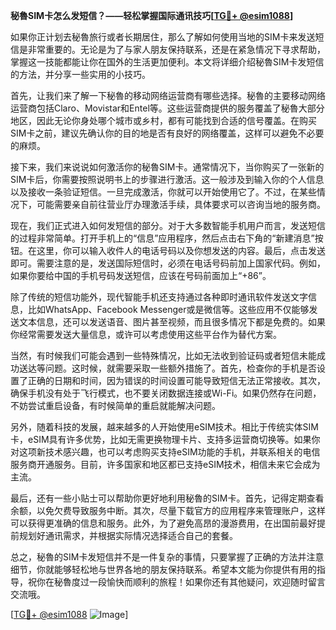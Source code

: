 **秘魯SIM卡怎么发短信？——轻松掌握国际通讯技巧[[TG💪+ @esim1088](https://t.me/s/esim1088)]**

如果你正计划去秘魯旅行或者长期居住，那么了解如何使用当地的SIM卡来发送短信是非常重要的。无论是为了与家人朋友保持联系，还是在紧急情况下寻求帮助，掌握这一技能都能让你在国外的生活更加便利。本文将详细介绍秘魯SIM卡发短信的方法，并分享一些实用的小技巧。

首先，让我们来了解一下秘魯的移动网络运营商有哪些选择。秘魯的主要移动网络运营商包括Claro、Movistar和Entel等。这些运营商提供的服务覆盖了秘魯大部分地区，因此无论你身处哪个城市或乡村，都有可能找到合适的信号覆盖。在购买SIM卡之前，建议先确认你的目的地是否有良好的网络覆盖，这样可以避免不必要的麻烦。

接下来，我们来说说如何激活你的秘魯SIM卡。通常情况下，当你购买了一张新的SIM卡后，你需要按照说明书上的步骤进行激活。这一般涉及到输入你的个人信息以及接收一条验证短信。一旦完成激活，你就可以开始使用它了。不过，在某些情况下，可能需要亲自前往营业厅办理激活手续，具体要求可以咨询当地的服务商。

现在，我们正式进入如何发短信的部分。对于大多数智能手机用户而言，发送短信的过程非常简单。打开手机上的“信息”应用程序，然后点击右下角的“新建消息”按钮。在这里，你可以输入收件人的电话号码以及你想发送的内容。最后，点击发送即可。需要注意的是，发送国际短信时，必须在电话号码前加上国家代码。例如，如果你要给中国的手机号码发送短信，应该在号码前面加上“+86”。

除了传统的短信功能外，现代智能手机还支持通过各种即时通讯软件发送文字信息，比如WhatsApp、Facebook Messenger或是微信等。这些应用不仅能够发送文本信息，还可以发送语音、图片甚至视频，而且很多情况下都是免费的。如果你经常需要发送大量信息，或许可以考虑使用这些平台作为替代方案。

当然，有时候我们可能会遇到一些特殊情况，比如无法收到验证码或者短信未能成功送达等问题。这时候，就需要采取一些额外措施了。首先，检查你的手机是否设置了正确的日期和时间，因为错误的时间设置可能导致短信无法正常接收。其次，确保手机没有处于飞行模式，也不要关闭数据连接或Wi-Fi。如果仍然存在问题，不妨尝试重启设备，有时候简单的重启就能解决问题。

另外，随着科技的发展，越来越多的人开始使用eSIM技术。相比于传统实体SIM卡，eSIM具有许多优势，比如无需更换物理卡片、支持多运营商切换等。如果你对这项新技术感兴趣，也可以考虑购买支持eSIM功能的手机，并联系相关的电信服务商开通服务。目前，许多国家和地区都已支持eSIM技术，相信未来它会成为主流。

最后，还有一些小贴士可以帮助你更好地利用秘魯的SIM卡。首先，记得定期查看余额，以免欠费导致服务中断。其次，尽量下载官方的应用程序来管理账户，这样可以获得更准确的信息和服务。此外，为了避免高昂的漫游费用，在出国前最好提前规划好通讯需求，并根据实际情况选择适合自己的套餐。

总之，秘魯的SIM卡发短信并不是一件复杂的事情，只要掌握了正确的方法并注意细节，你就能够轻松地与世界各地的朋友保持联系。希望本文能为你提供有用的指导，祝你在秘魯度过一段愉快而顺利的旅程！如果你还有其他疑问，欢迎随时留言交流哦。

[[TG💪+ @esim1088](https://t.me/s/esim1088) ![Image](https://i.postimg.cc/4NQfJmqS/Snipaste-2025-05-13-00-14-12.png)]